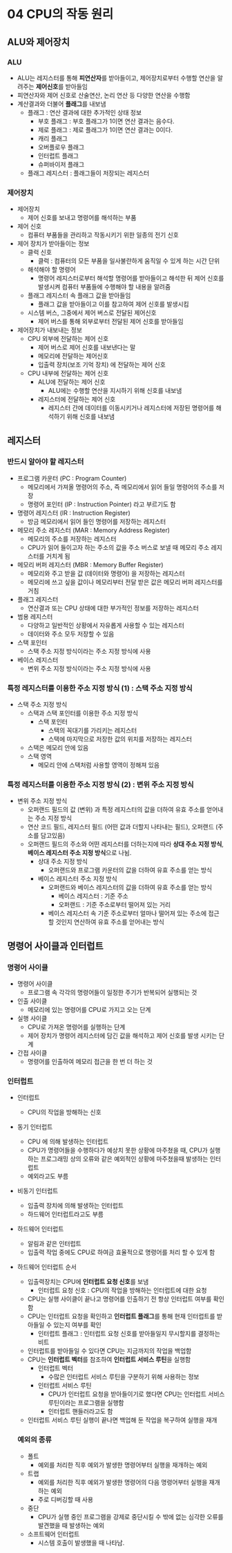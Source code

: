 # 04 CPU의 작동 원리

## ALU와 제어장치

### ALU

- ALU는 레지스터를 통해 **피연산자**를 받아들이고, 제어장치로부터 수행할 연산을 알려주는 **제어신호**를 받아들임
- 피연산자와 제어 신호로 산술연산, 논리 연산 등 다양한 연산을 수행함
- 계산결과와 더불어 **플래그**를 내보냄
    - 플래그 : 연산 결과에 대한 추가적인 상태 정보
        - 부호 플래그 : 부호 플래그가 1이면 연산 결과는 음수다.
        - 제로 플래그 : 제로 플래그가 1이면 연산 결과는 0이다.
        - 캐리 플래그
        - 오버플로우 플래그
        - 인터럽트 플래그
        - 슈퍼바이저 플래그
    - 플래그 레지스터 : 플래그들이 저장되는 레지스터

### 제어장치

- 제어장치
    - 제어 신호를 보내고 명령어를 해석하는 부품
- 제어 신호
    - 컴퓨터 부품들을 관리하고 작동시키기 위한 일종의 전기 신호
- 제어 장치가 받아들이는 정보
    - 클럭 신호
        - 클럭 : 컴퓨터의 모든 부품을 일사불란하게 움직일 수 있게 하는 시간 단위
    - 해석해야 할 명령어
        - 명령어 레지스터로부터 해석할 명령어를 받아들이고 해석한 뒤 제어 신호를 발생시켜 컴퓨터 부품들에 수행해야 할 내용을 알려줌
    - 플래그 레지스터 속 플래그 값을 받아들임
        - 플래그 값을 받아들이고 이를 참고하여 제어 신호를 발생시킴
    - 시스템 버스, 그중에서 제어 버스로 전달된 제어신호
        - 제어 버스를 통해 외부로부터 전달된 제어 신호를 받아들임
- 제어장치가 내보내는 정보
    - CPU 외부에 전달하는 제어 신호
        - 제어 버스로 제어 신호를 내보낸다는 말
        - 메모리에 전달하는 제어신호
        - 입출력 장치(보조 기억 장치) 에 전달하는 제어 신호
    - CPU 내부에 전달하는 제어 신호
        - ALU에 전달하는 제어 신호
            - ALU에는 수행할 연산을 지시하기 위해 신호를 내보냄
        - 레지스터에 전달하는 제어 신호
            - 레지스터 간에 데이터를 이동시키거나 레지스터에 저장된 명령어를 해석하기 위해 신호를 내보냄

## 레지스터

### 반드시 알아야 할 레지스터

- 프로그램 카운터 (PC : Program Counter)
    - 메모리에서 가져올 명령어의 주소, 즉 메모리에서 읽어 들일 명령어의 주소를 저장
    - 명령어 포인터 (IP : Instruction Pointer) 라고 부르기도 함
- 명령어 레지스터 (IR : Instruction Register)
    - 방금 메모리에서 읽어 들인 명령어를 저장하는 레지스터
- 메모리 주소 레지스터 (MAR : Memory Address Register)
    - 메모리의 주소를 저장하는 레지스터
    - CPU가 읽어 들이고자 하는 주소의 값을 주소 버스로 보낼 때 메모리 주소 레지스터를 거치게 됨
- 메모리 버퍼 레지스터 (MBR : Memory Buffer Register)
    - 메모리와 주고 받을 값 (데이터와 명령어) 을 저장하는 레지스터
    - 메모리에 쓰고 싶을 값이나 메모리부터 전달 받은 값은 메모리 버퍼 레지스터를 거침
- 플래그 레지스터
    - 연산결과 또는 CPU 상태에 대한 부가적인 정보를 저장하는 레지스터
- 범용 레지스터
    - 다양하고 일반적인 상황에서 자유롭게 사용할 수 있는 레지스터
    - 데이터와 주소 모두 저장할 수 있음
- 스택 포인터
    - 스택 주소 지정 방식이라는 주소 지정 방식에 사용
- 베이스 레지스터
    - 변위 주소 지정 방식이라는 주소 지정 방식에 사용

### 특정 레지스터를 이용한 주소 지정 방식 (1) : 스택 주소 지정 방식

- 스택 주소 지정 방식
    - 스택과 스택 포인터를 이용한 주소 지정 방식
        - 스택 포인터
            - 스택의 꼭대기를 가리키는 레지스터
            - 스택에 마지막으로 저장한 값의 위치를 저장하는 레지스터
    - 스택은 메모리 안에 있음
    - 스택 영역
        - 메모리 안에 스택처럼 사용할 영역이 정해져 있음

### 특정 레지스터를 이용한 주소 지정 방식 (2) : 변위 주소 지정 방식

- 변위 주소 지정 방식
    - 오퍼랜드 필드의 값 (변위) 과 특정 레지스터의 값을 더하여 유효 주소를 얻어내는 주소 지정 방식
    - 연산 코드 필드, 레지스터 필드 (어떤 값과 더할지 나타내는 필드), 오퍼랜드 (주소를 담고있음)
    - 오퍼랜드 필드의 주소와 어떤 레지스터를 더하는지에 따라 **상대 주소 지정 방식**, **베이스 레지스터 주소 지정 방식**으로 나뉨.
        - 상대 주소 지정 방식
            - 오퍼랜드와 프로그램 카운터의 값을 더하여 유효 주소를 얻는 방식
        - 베이스 레지스터 주소 지정 방식
            - 오퍼랜드와 베이스 레지스터의 값을 더하여 유효 주소를 얻는 방식
                - 베이스 레지스터 : 기준 주소
                - 오퍼랜드 : 기준 주소로부터 떨어져 있는 거리
            - 베이스 레지스터 속 기준 주소로부터 얼마나 떨어져 있는 주소에 접근 할 것인지 연산하여 유효 주소를 얻어내는 방식

## 명령어 사이클과 인터럽트

### 명령어 사이클

- 명령어 사이클
    - 프로그램 속 각각의 명령어들이 일정한 주기가 반복되어 실행되는 것
- 인출 사이클
    - 메모리에 있는 명령어를 CPU로 가지고 오는 단계
- 실행 사이클
    - CPU로 가져온 명령어를 실행하는 단계
    - 제어 장치가 명령어 레지스터에 담긴 값을 해석하고 제어 신호를 발생 시키는 단계
- 간접 사이클
    - 명령어를 인출하여 메모리 접근을 한 번 더 하는 것

### 인터럽트

- 인터럽트
    - CPU의 작업을 방해하는 신호
- 동기 인터럽트
    - CPU 에 의해 발생하는 인터럽트
    - CPU가 명령어들을 수행하다가 예상치 못한 상황에 마주쳤을 때, CPU가 실행하는 프로그래밍 상의 오류와 같은 예외적인 상황에 마주쳤을때 발생하는 인터럽트
    - 예외라고도 부름
- 비동기 인터럽트
    - 입출력 장치에 의해 발생하는 인터럽트
    - 하드웨어 인터럽트라고도 부름
- 하드웨어 인터럽트
    - 알림과 같은 인터럽트
    - 입출력 작업 중에도  CPU로 하여금 효율적으로 명령어를 처리 할 수 있게 함
- 하드웨어 인터럽트 순서
    - 입출력장치는 CPU에 **인터럽트 요청 신호**를 보냄
        - 인터럽트 요청 신호 : CPU의 작업을 방해하는 인터럽트에 대한 요청
    - CPU는 실행 사이클이 끝나고 명령어를 인출하기 전 항상 인터럽트 여부를 확인함
    - CPU는 인터럽트 요청을 확인하고 **인터럽트 플래그**를 통해 현재 인터럽트를 받아들일 수 있는지 여부를 확인
        - 인터럽트 플래그 : 인터럽트 요청 신호를 받아들일지 무시할지를 결정하는 비트
    - 인터럽트를 받아들일 수 있다면 CPU는 지금까지의 작업을 백업함
    - CPU는 **인터럽트 벡터**를 참조하여 **인터럽트 서비스 루틴**을 실행함
        - 인터럽트 벡터
            - 수많은 인터럽트 서비스 루틴을 구분하기 위해 사용하는 정보
        - 인터럽트 서비스 루틴
            - CPU가 인터럽트 요청을 받아들이기로 했다면 CPU는 인터럽트 서비스 루틴이라는 프로그램을 실행함
            - 인터럽트 핸들러라고도 함
    - 인터럽트 서비스 루틴 실행이 끝나면 백업해 둔 작업을 복구하여 실행을 재개
    
    ### 예외의 종류
    
    - 폴트
        - 예외를 처리한 직후 예외가 발생한 명령어부터 실행을 재개하는 예외
    - 트랩
        - 예외를 처리한 직후 예외가 발생한 명령어의 다음 명령어부터 실행을 재개하는 예외
        - 주로 디버깅할 때 사용
    - 중단
        - CPU가 실행 중인 프로그램을 강제로 중단시킬 수 밖에 없는 심각한 오류를 발견했을 때 발생하는 예외
    - 소프트웨어 인터럽트
        - 시스템 호출이 발생했을 때 나타남.